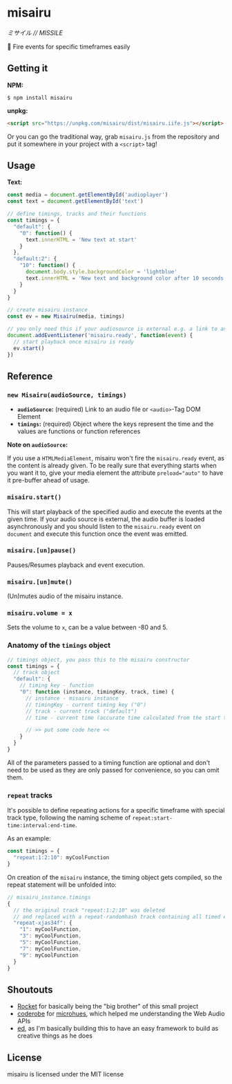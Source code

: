 # misairu  
_ミサイル // MISSILE_  

:rocket: Fire events for specific timeframes easily

## Getting it

**NPM:**

```
$ npm install misairu
```

**unpkg:**

```html
<script src="https://unpkg.com/misairu/dist/misairu.iife.js"></script>
```

Or you can go the traditional way, grab `misairu.js` from the repository and put it somewhere in your project with a `<script>` tag!

## Usage

**Text:**

```js
const media = document.getElementById('audioplayer')
const text = document.getElementById('text')

// define timings, tracks and their functions
const timings = {
  "default": {
    "0": function() {
      text.innerHTML = 'New text at start'
    }
  },
  "default:2": {
    "10": function() {
      document.body.style.backgroundColor = 'lightblue'
      text.innerHTML = 'New text and background color after 10 seconds'
    }
  }
}

// create misairu instance
const ev = new Misairu(media, timings)

// you only need this if your audiosource is external e.g. a link to an audio file
document.addEventListener('misairu.ready', function(event) {
  // start playback once misairu is ready
  ev.start()
})
```

## Reference

### `new Misairu(audioSource, timings)`

* **`audioSource`:** (required) Link to an audio file or `<audio>`-Tag DOM Element
* **`timings`:** (required) Object where the keys represent the time and the values are functions or function references

**Note on `audioSource`:**

If you use a `HTMLMediaElement`, misairu won't fire the `misairu.ready` event, as the content is already given. To be really
sure that everything starts when you want it to, give your media element the attribute `preload="auto"` to have it pre-buffer
ahead of usage.

### `misairu.start()`

This will start playback of the specified audio and execute the events at the given time. If your audio source is external, the audio buffer is 
loaded asynchronously and you should listen to the `misairu.ready` event on `document` and execute this function once
the event was emitted.

### `misairu.[un]pause()`

Pauses/Resumes playback and event execution.

### `misairu.[un]mute()`

(Un)mutes audio of the misairu instance.

### `misairu.volume = x`

Sets the volume to `x`, can be a value between -80 and 5.

### Anatomy of the `timings` object

```js
// timings object, you pass this to the misairu constructor
const timings = {
  // track object
  "default": {
    // timing key - function
    "0": function (instance, timingKey, track, time) {
      // instance - misairu instance
      // timingKey - current timing key ("0")
      // track - current track ("default")
      // time - current time (accurate time calculated from the start time and audio context time)

      // >> put some code here <<
    }
  }
}
```

All of the parameters passed to a timing function are optional and don't need to be used as they are only passed for convenience, so you can omit them.

### `repeat` tracks

It's possible to define repeating actions for a specific timeframe with special track type, following the naming scheme of `repeat:start-time:interval:end-time`.

As an example:

```js
const timings = {
  "repeat:1:2:10": myCoolFunction 
}
```

On creation of the `misairu` instance, the timing object gets compiled, so the repeat statement will be unfolded into:

```js
// misairu_instance.timings
{
  // the original track "repeat:1:2:10" was deleted 
  // and replaced with a repeat-randomhash track containing all timed events
  "repeat-xjas34f": { 
    "1": myCoolFunction,
    "3": myCoolFunction,
    "5": myCoolFunction,
    "7": myCoolFunction,
    "9": myCoolFunction
  }
}
```

## Shoutouts

* [Rocket](https://github.com/rocket/rocket) for basically being the "big brother" of this small project
* [coderobe](https://github.com/coderobe) for [microhues](https://github.com/coderobe/microhues), which helped me understanding the Web Audio APIs
* [ed](https://github.com/9001), as I'm basically building this to have an easy framework to build as creative things as he does

## License

misairu is licensed under the MIT license
